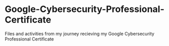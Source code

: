 # Google-Cybersecurity-Professional-Certificate
Files and activities from my journey recieving my Google Cybersecurity Professional Certificate
